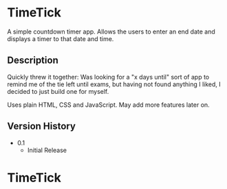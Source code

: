 # TimeTick

A simple countdown timer app. Allows the users to enter an end date and displays a timer to that date and time.

## Description

Quickly threw it together: Was looking for a "x days until" sort of app to remind me of the tie left until exams, but having not found anything I liked, I decided to just build one for myself.

Uses plain HTML, CSS and JavaScript. May add more features later on.

## Version History

- 0.1
  - Initial Release
# TimeTick
